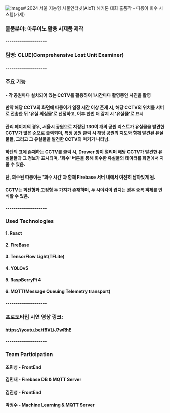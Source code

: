 ![image](https://github.com/user-attachments/assets/4f8a9fb9-9d3c-42f8-81cd-21216e13ec2d)# 2024 서울 지능형 사물인터넷(AIoT) 해커톤 대회 출품작 - 따릉이 회수 시스템(가제)

### 출품분야: 아두이노 활용 시제품 제작

#### --------------------

### 팀명: CLUE(Comprehensive Lost Unit Examiner)

#### --------------------

### 주요 기능

#### - 각 공원마다 설치되어 있는 CCTV를 활용하여 1시간마다 촬영중인 사진을 촬영

#### 만약 해당 CCTV의 화면에 따릉이가 일정 시간 이상 존재 시, 해당 CCTV의 위치를 서버로 전송한 뒤 '유실 의심물'로 선정하고, 이후 한번 더 감지 시 '유실물'로 표시

#### 관리 페이지의 경우, 서울시 공원으로 지정된 130여 개의 공원 리스트가 유실물을 발견한 CCTV가 많은 순으로 출력되며, 특정 공원 클릭 시 해당 공원의 지도와 함께 발견된 유실물들, 그리고 그 유실물을 발견한 CCTV의 마커가 나타남.

#### 하단의 표에 존재하는 CCTV를 클릭 시, Drawer 창이 열리며 해당 CCTV가 발견한 유실물들과 그 정보가 표시되며, '회수' 버튼을 통해 회수한 유실물의 데이터를 화면에서 지울 수 있음.

#### 단, 회수된 따릉이는 '회수 시간'과 함께 Firebase 서버 내에서 여전히 남아있게 됨.

#### CCTV는 회전형과 고정형 두 가지가 존재하며, 두 시야각이 겹치는 경우 중복 객체를 인식할 수 있음.

#### --------------------

### Used Technologies

#### 1. React

#### 2. FireBase

#### 3. TensorFlow Light(TFLite)

#### 4. YOLOv5

#### 5. RaspBerryPi 4

#### 6. MQTT(Message Queuing Telemetry transport)

#### --------------------

### 프로토타입 시연 영상 링크:
#### https://youtu.be/f8VLiJ7wRhE

#### --------------------

### Team Participation

#### 조민성 - FrontEnd

#### 김민재 - Firebase DB & MQTT Server

#### 김진성 - FrontEnd

#### 박정수 - Machine Learning & MQTT Server
